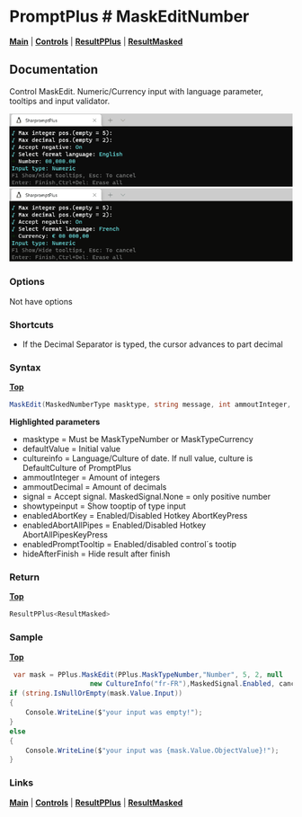 # PromptPlus # MaskEditNumber
[**Main**](index.md#help) | 
[**Controls**](index.md#apis) |
[**ResultPPlus**](resultpplus) |
[**ResultMasked**](resultmasked)

## Documentation
Control MaskEdit. Numeric/Currency input with language parameter, tooltips and input validator.

![](./images/MaskEditNumber.gif)
![](./images/MaskEditCurrency.gif)

### Options
Not have options

### Shortcuts

- If the Decimal Separator is typed, the cursor advances to part decimal

### Syntax
[**Top**](#promptplus--maskeditnumber)

```csharp
MaskEdit(MaskedNumberType masktype, string message, int ammoutInteger, int ammoutDecimal, double? defaultValue = null, CultureInfo cultureinfo = null, MaskedSignal signal = MaskedSignal.None, bool showtypeinput = true, IList<Func<object, ValidationResult>> validators = null, bool enabledPromptTooltip = true, bool enabledAbortKey = true, bool enabledAbortAllPipes = true, bool hideAfterFinish = false, CancellationToken? cancellationToken = null)
```

**Highlighted parameters**
- masktype = Must be MaskTypeNumber or MaskTypeCurrency
- defaultValue = Initial value
- cultureinfo = Language/Culture of date. If null value, culture is DefaultCulture of PromptPlus
- ammoutInteger = Amount of integers
- ammoutDecimal = Amount of decimals
- signal = Accept signal. MaskedSignal.None = only positive number
- showtypeinput = Show tooptip of type input 
- enabledAbortKey = Enabled/Disabled Hotkey AbortKeyPress
- enabledAbortAllPipes = Enabled/Disabled Hotkey AbortAllPipesKeyPress
- enabledPromptTooltip = Enabled/disabled control´s tootip
- hideAfterFinish = Hide result after finish

### Return
[**Top**](#promptplus--maskeditnumber)

```csharp
ResultPPlus<ResultMasked>
```

### Sample
[**Top**](#promptplus--maskeditnumber)

```csharp
 var mask = PPlus.MaskEdit(PPlus.MaskTypeNumber,"Number", 5, 2, null
                    new CultureInfo("fr-FR"),MaskedSignal.Enabled, cancellationToken: _stopApp);
if (string.IsNullOrEmpty(mask.Value.Input))
{
    Console.WriteLine($"your input was empty!");
}
else
{
    Console.WriteLine($"your input was {mask.Value.ObjectValue}!");
}
```

### Links
[**Main**](index.md#help) | 
[**Controls**](index.md#apis) |
[**ResultPPlus**](resultpplus) |
[**ResultMasked**](resultmasked)
